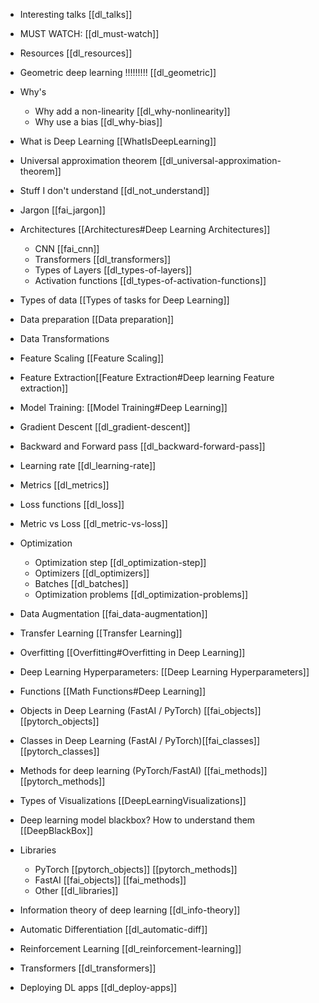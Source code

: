 - Interesting talks [[dl_talks]]
- MUST WATCH: [[dl_must-watch]]


- Resources [[dl_resources]]

- Geometric deep learning !!!!!!!!! [[dl_geometric]]

- Why's
	- Why add a non-linearity [[dl_why-nonlinearity]]
	- Why use a bias [[dl_why-bias]]
- What is Deep Learning [[WhatIsDeepLearning]]

- Universal approximation theorem [[dl_universal-approximation-theorem]]
 
- Stuff I don't understand [[dl_not_understand]]
 
- Jargon [[fai_jargon]]
 
- Architectures [[Architectures#Deep Learning Architectures]]
	- CNN [[fai_cnn]]
	- Transformers [[dl_transformers]]
	- Types of Layers [[dl_types-of-layers]]
	- Activation functions [[dl_types-of-activation-functions]]



- Types of data [[Types of tasks for Deep Learning]]
 
- Data preparation [[Data preparation]]
 
- Data Transformations
 
- Feature Scaling  [[Feature Scaling]] 
 
- Feature Extraction[[Feature Extraction#Deep learning Feature extraction]]
 
- Model Training: [[Model Training#Deep Learning]]
 
- Gradient Descent [[dl_gradient-descent]]
 
- Backward and Forward pass [[dl_backward-forward-pass]]
 
- Learning rate [[dl_learning-rate]]
 
- Metrics [[dl_metrics]] 
 
- Loss functions [[dl_loss]]
 
- Metric vs Loss [[dl_metric-vs-loss]]
 
- Optimization
	- Optimization step [[dl_optimization-step]]
	- Optimizers [[dl_optimizers]]
	- Batches [[dl_batches]]
	- Optimization problems [[dl_optimization-problems]]
 
- Data Augmentation [[fai_data-augmentation]]
 
- Transfer Learning [[Transfer Learning]]
 
- Overfitting [[Overfitting#Overfitting in Deep Learning]]
 
- Deep Learning Hyperparameters: [[Deep Learning Hyperparameters]]
 
- Functions [[Math Functions#Deep Learning]]
 
- Objects in Deep Learning (FastAI / PyTorch) [[fai_objects]] [[pytorch_objects]]
 
- Classes in Deep Learning (FastAI / PyTorch)[[fai_classes]] [[pytorch_classes]] 
 
- Methods for deep learning (PyTorch/FastAI) [[fai_methods]] [[pytorch_methods]] 
 
- Types of Visualizations [[DeepLearningVisualizations]]
 
- Deep learning model blackbox? How to understand them [[DeepBlackBox]]
 
- Libraries 
	- PyTorch [[pytorch_objects]] [[pytorch_methods]]
	- FastAI [[fai_objects]] [[fai_methods]]
	- Other [[dl_libraries]]

- Information theory of deep learning [[dl_info-theory]]


- Automatic Differentiation [[dl_automatic-diff]]

- Reinforcement Learning [[dl_reinforcement-learning]]

- Transformers [[dl_transformers]]


- Deploying DL apps [[dl_deploy-apps]]